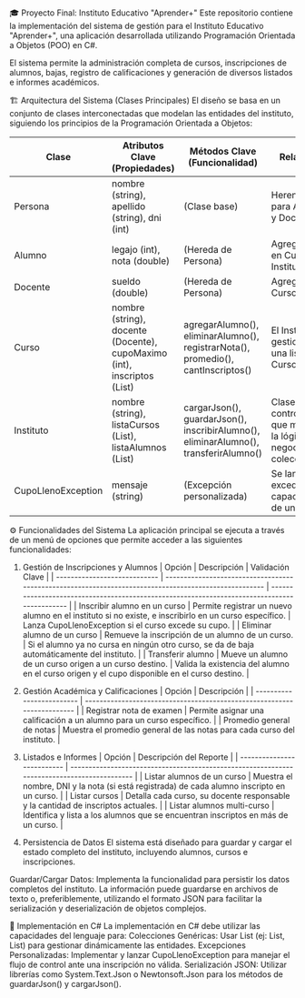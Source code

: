 🎓 Proyecto Final: Instituto Educativo "Aprender+"
Este repositorio contiene la implementación del sistema de gestión para el Instituto Educativo "Aprender+", una aplicación desarrollada utilizando Programación Orientada a Objetos (POO) en C#.

El sistema permite la administración completa de cursos, inscripciones de alumnos, bajas, registro de calificaciones y generación de diversos listados e informes académicos.

🏗️ Arquitectura del Sistema (Clases Principales)
El diseño se basa en un conjunto de clases interconectadas que modelan las entidades del instituto, siguiendo los principios de la Programación Orientada a Objetos:

| Clase              | Atributos Clave (Propiedades)                                                   | Métodos Clave (Funcionalidad)                                                        | Relación                                                          |
| ------------------ | ------------------------------------------------------------------------------- | ------------------------------------------------------------------------------------ | ----------------------------------------------------------------- |
| Persona            | nombre (string), apellido (string), dni (int)                                   | (Clase base)                                                                         | Herencia para Alumno y Docente.                                   |
| Alumno             | legajo (int), nota (double)                                                     | (Hereda de Persona)                                                                  | Agregado en Curso e Instituto.                                    |
| Docente            | sueldo (double)                                                                 | (Hereda de Persona)                                                                  | Agregado a Curso.                                                 |
| Curso              | nombre (string), docente (Docente), cupoMaximo (int), inscriptos (List<Alumno>) | agregarAlumno(), eliminarAlumno(), registrarNota(), promedio(), cantInscriptos()     | El Instituto gestiona una lista de Cursos.                        |
| Instituto          | nombre (string), listaCursos (List<Curso>), listaAlumnos (List<Alumno>)         | cargarJson(), guardarJson(), inscribirAlumno(), eliminarAlumno(), transferirAlumno() | Clase controladora que maneja la lógica de negocio y colecciones. |
| CupoLlenoException | mensaje (string)                                                                | (Excepción personalizada)                                                            | Se lanza al exceder la capacidad de un curso.                     |

⚙️ Funcionalidades del Sistema
La aplicación principal se ejecuta a través de un menú de opciones  que permite acceder a las siguientes funcionalidades:

1. Gestión de Inscripciones y Alumnos
| Opción                       | Descripción                                                                                           | Validación Clave                                                                             |
| ---------------------------- | ----------------------------------------------------------------------------------------------------- | -------------------------------------------------------------------------------------------- |
| Inscribir alumno en un curso | Permite registrar un nuevo alumno en el instituto si no existe, e inscribirlo en un curso específico. | Lanza CupoLlenoException si el curso excede su cupo.                                         |
| Eliminar alumno de un curso  | Remueve la inscripción de un alumno de un curso.                                                      | Si el alumno ya no cursa en ningún otro curso, se da de baja automáticamente del instituto.  |
| Transferir alumno            | Mueve un alumno de un curso origen a un curso destino.                                                | Valida la existencia del alumno en el curso origen y el cupo disponible en el curso destino. |

2. Gestión Académica y Calificaciones
| Opción                    | Descripción                                                             |
| ------------------------- | ----------------------------------------------------------------------- |
| Registrar nota de examen  | Permite asignar una calificación a un alumno para un curso específico.  |
| Promedio general de notas | Muestra el promedio general de las notas para cada curso del instituto. |

3. Listados e Informes
| Opción                     | Descripción del Reporte                                                                     |
| -------------------------- | ------------------------------------------------------------------------------------------- |
| Listar alumnos de un curso | Muestra el nombre, DNI y la nota (si está registrada) de cada alumno inscripto en un curso. |
| Listar cursos              | Detalla cada curso, su docente responsable y la cantidad de inscriptos actuales.            |
| Listar alumnos multi-curso | Identifica y lista a los alumnos que se encuentran inscriptos en más de un curso.           |

4. Persistencia de Datos
El sistema está diseñado para guardar y cargar el estado completo del instituto, incluyendo alumnos, cursos e inscripciones.

Guardar/Cargar Datos: Implementa la funcionalidad para persistir los datos completos del instituto. La información puede guardarse en archivos de texto o, preferiblemente, utilizando el formato JSON para facilitar la serialización y deserialización de objetos complejos.

🚀 Implementación en C#
La implementación en C# debe utilizar las capacidades del lenguaje para:
Colecciones Genéricas: Usar List<T> (ej: List<Curso>, List<Alumno>) para gestionar dinámicamente las entidades.
Excepciones Personalizadas: Implementar y lanzar CupoLlenoException para manejar el flujo de control ante una inscripción no válida.
Serialización JSON: Utilizar librerías como System.Text.Json o Newtonsoft.Json para los métodos de guardarJson() y cargarJson().
